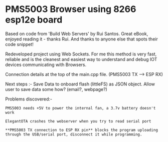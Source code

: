 # PMS5003 Browser using 8266 esp12e board
Based on code from 'Build Web Servers' by Rui Santos. Great eBook, enjoyed reading it - thanks Rui. And thanks to anyone else that spots their code snippet! 

Redeveloped project using Web Sockets. For me this method is very fast, reliable and is the cleanest and easiest way to understand and debug IOT devices communicating with Browsers.

Connection details at the top of the main.cpp file. (PMS5003 TX --> ESP RX)

Next steps :- 
  Save Data to onboard flash (littleFS) as JSON object.
  Allow user to save data some how? (email?, webpage?)
  
Problems discovered:-

    PMS5003 needs +5V to power the internal fan, a 3.7v battery doesn't work
  
    ElegantOTA crashes the webserver when you try to read serial port
  
    **PMS5003 TX connection to ESP RX pin** blocks the program uploading through the USB/serial port, disconnect it while programming.
  
  
